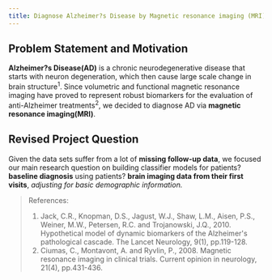 ```yaml
---
title: Diagnose Alzheimer?s Disease by Magnetic resonance imaging (MRI)
---
```



## Problem Statement and Motivation


**Alzheimer?s Disease(AD)** is a chronic neurodegenerative disease that starts with neuron degeneration, which then cause large scale change in brain structure$^{1}$. Since volumetric and functional magnetic resonance imaging have proved to represent robust biomarkers for the evaluation of anti-Alzheimer treatments$^{2}$, we decided to diagnose AD via **magnetic resonance imaging(MRI)**.


## Revised Project Question

Given the data sets suffer from a lot of **missing follow-up data**, we focused our main research question on building classifier models for patients? **baseline diagnosis** using patients? **brain imaging data from their first visits**, *adjusting for basic demographic information.*



>References:
>1. Jack, C.R., Knopman, D.S., Jagust, W.J., Shaw, L.M., Aisen, P.S., Weiner, M.W., Petersen, R.C. and Trojanowski, J.Q., 2010. Hypothetical model of dynamic biomarkers of the Alzheimer's pathological cascade. The Lancet Neurology, 9(1), pp.119-128.
>2. Ciumas, C., Montavont, A. and Ryvlin, P., 2008. Magnetic resonance imaging in clinical trials. Current opinion in neurology, 21(4), pp.431-436.


